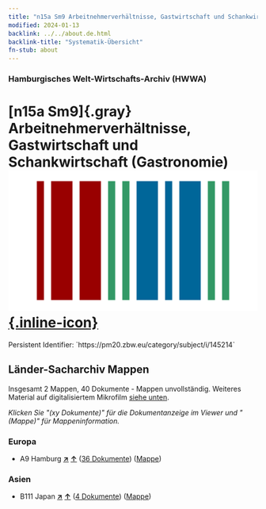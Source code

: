 ```yaml
---
title: "n15a Sm9 Arbeitnehmerverhältnisse, Gastwirtschaft und Schankwirtschaft (Gastronomie)"
modified: 2024-01-13
backlink: ../../about.de.html
backlink-title: "Systematik-Übersicht"
fn-stub: about
---
```


### Hamburgisches Welt-Wirtschafts-Archiv (HWWA)

# [n15a Sm9]{.gray}&#8201; Arbeitnehmerverhältnisse, Gastwirtschaft und Schankwirtschaft (Gastronomie) &#160; [![Wikidata](/images/Wikidata-logo.svg "Wikidata"){.inline-icon}](http://www.wikidata.org/entity/Q104710806)

<div class="hint">Persistent Identifier: `https://pm20.zbw.eu/category/subject/i/145214`</div>







## Länder-Sacharchiv Mappen






Insgesamt 2 Mappen, 40 Dokumente - Mappen unvollständig. Weiteres Material auf digitalisiertem Mikrofilm [siehe unten](#filmsections).

_Klicken Sie "(xy Dokumente)" für die Dokumentanzeige im Viewer und "(Mappe)" für Mappeninformation._




### Europa

- A9 Hamburg [**&nearr;**](../../../geo/i/140905/about.de.html "Hamburg (alle Mappen)") [**&uarr;**](../../../geo/about.de.html#A9 "Ländersystematik") (<a href="https://pm20.zbw.eu/iiifview/folder/sh/140905,145214" title="über: Hamburg : Arbeitnehmerverhältnisse, Gastwirtschaft und Schankwirtschaft (Gastronomie)" target="_blank">36 Dokumente</a>) ([Mappe](../../../../folder/sh/1409xx/140905/1452xx/145214/about.de.html))

### Asien

- B111 Japan [**&nearr;**](../../../geo/i/141272/about.de.html "Japan (alle Mappen)") [**&uarr;**](../../../geo/about.de.html#B111 "Ländersystematik") (<a href="https://pm20.zbw.eu/iiifview/folder/sh/141272,145214" title="über: Japan : Arbeitnehmerverhältnisse, Gastwirtschaft und Schankwirtschaft (Gastronomie)" target="_blank">4 Dokumente</a>) ([Mappe](../../../../folder/sh/1412xx/141272/1452xx/145214/about.de.html))



<a id="filmsections" />













